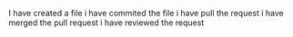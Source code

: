 I have created a file
i have commited the file
i have pull the request
i have merged the pull request
i have reviewed the request
